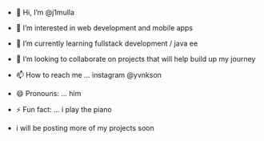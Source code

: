 - 👋 Hi, I’m @j1mulla
- 👀 I’m interested in web development and mobile apps
- 🌱 I’m currently learning fullstack development / java ee
- 💞️ I’m looking to collaborate on projects that will help build up my journey 
- 📫 How to reach me ... instagram @yvnkson
- 😄 Pronouns: ... him
- ⚡ Fun fact: ... i play the piano

- i will be posting more of my projects soon 

<!---
j1mulla/j1mulla is a ✨ special ✨ repository because its `README.md` (this file) appears on your GitHub profile.
You can click the Preview link to take a look at your changes.
--->
